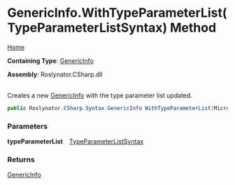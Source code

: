 # GenericInfo\.WithTypeParameterList\(TypeParameterListSyntax\) Method

[Home](../../../../../README.md)

**Containing Type**: [GenericInfo](../README.md)

**Assembly**: Roslynator\.CSharp\.dll

\
Creates a new [GenericInfo](../README.md) with the type parameter list updated\.

```csharp
public Roslynator.CSharp.Syntax.GenericInfo WithTypeParameterList(Microsoft.CodeAnalysis.CSharp.Syntax.TypeParameterListSyntax typeParameterList)
```

### Parameters

**typeParameterList** &ensp; [TypeParameterListSyntax](https://docs.microsoft.com/en-us/dotnet/api/microsoft.codeanalysis.csharp.syntax.typeparameterlistsyntax)

### Returns

[GenericInfo](../README.md)

